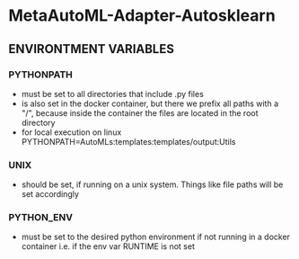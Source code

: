 # MetaAutoML-Adapter-Autosklearn

## ENVIRONTMENT VARIABLES
### PYTHONPATH
- must be set to all directories that include .py files
- is also set in the docker container, but there we prefix all paths with a "/", because inside the container the files are located in the root directory
- for local execution on linux PYTHONPATH=AutoMLs:templates:templates/output:Utils

### UNIX
- should be set, if running on a unix system. Things like file paths will be set accordingly

### PYTHON_ENV
- must be set to the desired python environment if not running in a docker container i.e. if the env var RUNTIME is not set
